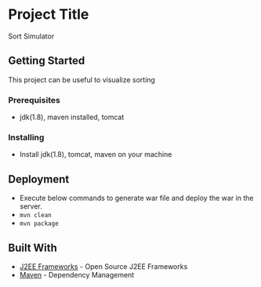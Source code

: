 # Project Title

Sort Simulator

## Getting Started
This project can be useful to visualize sorting

### Prerequisites

* jdk(1.8), maven installed, tomcat

### Installing
* Install jdk(1.8), tomcat, maven on your machine

## Deployment

*  Execute below commands to generate war file and deploy the war in the server.
* ```mvn clean```
* ```mvn package```

## Built With

* [J2EE Frameworks](https://java-source.net/open-source/j2ee-frameworks) - Open Source J2EE Frameworks
* [Maven](https://maven.apache.org/) - Dependency Management
